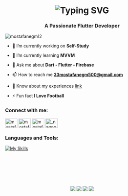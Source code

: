 <h1 align="center">
 <img src="https://readme-typing-svg.herokuapp.com?font=Fira+Code&pause=1000&color=0000FF&center=true&vCenter=true&width=435&lines=Hello%2C+I'm+Mostafa+Negm;You+Can+Call+Me+Nagoom" alt="Typing SVG" />
</h1>

<h3 align="center">A Passionate Flutter Developer</h3>

<p align="left"> <img src="https://komarev.com/ghpvc/?username=mostafanegm12&label=Profile%20views&color=0e75b6&style=flat" alt="mostafanegm12" /> </p>

- 🔭 I’m currently working on **Self-Study**

- 🌱 I’m currently learning **MVVM**

- 💬 Ask me about **Dart - Flutter - Firebase**

- 📫 How to reach me **33mostafanegm500@gmail.com**

- 📄 Know about my experiences [link](link)

- ⚡ Fun fact **I Love Football**

<h3 align="left">Connect with me:</h3>
<p align="left">
<a href="https://twitter.com/mustafa0726" target="blank"><img align="center" src="https://raw.githubusercontent.com/rahuldkjain/github-profile-readme-generator/master/src/images/icons/Social/twitter.svg" alt="mustafa0726" height="30" width="40" /></a>
<a href="https://linkedin.com/in/mostafa-negm-b73631223" target="blank"><img align="center" src="https://raw.githubusercontent.com/rahuldkjain/github-profile-readme-generator/master/src/images/icons/Social/linked-in-alt.svg" alt="mostafa-negm-b73631223" height="30" width="40" /></a>
<a href="https://fb.com/mostafanegmal132" target="blank"><img align="center" src="https://raw.githubusercontent.com/rahuldkjain/github-profile-readme-generator/master/src/images/icons/Social/facebook.svg" alt="mostafanegmal132" height="30" width="40" /></a>
<a href="https://instagram.com/_nagooom" target="blank"><img align="center" src="https://raw.githubusercontent.com/rahuldkjain/github-profile-readme-generator/master/src/images/icons/Social/instagram.svg" alt="_nagooom" height="30" width="40" /></a>
</p>

<h3 align="left">Languages and Tools:</h3>

[![My Skills](https://skillicons.dev/icons?i=cpp,html,css,firebase,flutter,dart,git,github,vscode,postman,notion,ai,ps,pr,xd,figma&perline=8)](https://skillicons.dev)



<br/>
<br/>
<br/>


<div align="center" style="margin-top: 50px">
  <img src="http://github-profile-summary-cards.vercel.app/api/cards/repos-per-language?username=MostafaNegm12&theme=aura_dark" />
  <img src="http://github-profile-summary-cards.vercel.app/api/cards/most-commit-language?username=MostafaNegm12&theme=aura_dark" />
  <img src="http://github-profile-summary-cards.vercel.app/api/cards/stats?username=MostafaNegm12&theme=aura_dark" />
  <img src="http://github-profile-summary-cards.vercel.app/api/cards/productive-time?username=MostafaNegm12&theme=aura_dark&utcOffset=5.3" />

</div>
